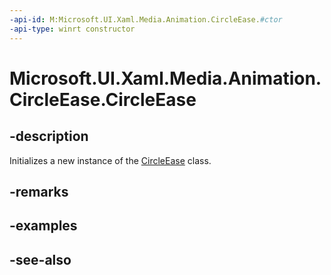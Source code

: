 ```yaml
---
-api-id: M:Microsoft.UI.Xaml.Media.Animation.CircleEase.#ctor
-api-type: winrt constructor
---
```


<!-- Method syntax
public CircleEase()
-->

# Microsoft.UI.Xaml.Media.Animation.CircleEase.CircleEase

## -description
Initializes a new instance of the [CircleEase](circleease.md) class.

## -remarks

## -examples

## -see-also

